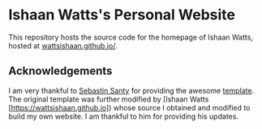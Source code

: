 # Ishaan Watts's Personal Website

This repository hosts the source code for the homepage of Ishaan Watts, hosted at [wattsishaan.github.io/](https://wattsishaan.github.io/).

## Acknowledgements

I am very thankful to [Sebastin Santy](http://sebastinsanty.com/) for providing the awesome [template](https://github.com/SebastinSanty/minimal-research-theme). The original template was further modified by [Ishaan Watts [https://wattsishaan.github.io]) whose source I obtained and modified to build my own website. I am thankful to him for providing his updates.


